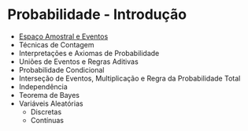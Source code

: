 # Probabilidade - Introdução

- [Espaço Amostral e Eventos](espaço_amostral_eventos.ipynb)
- Técnicas de Contagem
- Interpretações e Axiomas de Probabilidade
- Uniões de Eventos e Regras Aditivas
- Probabilidade Condicional
- Interseção de Eventos, Multiplicação e Regra da Probabilidade Total
- Independência
- Teorema de Bayes
- Variáveis Aleatórias
  - Discretas
  - Contínuas
